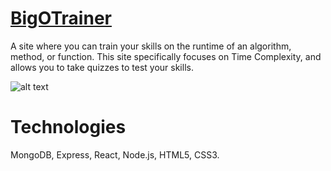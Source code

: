 # [BigOTrainer](https://still-inlet-58026.herokuapp.com/)
A site where you can train your skills on the runtime of an algorithm, method, or function.
This site specifically focuses on Time Complexity, and allows you to take quizzes to test your skills.

![alt text](https://i.imgur.com/19hHdIN.png "Main homepage")

# Technologies

MongoDB, Express, React, Node.js, HTML5, CSS3.